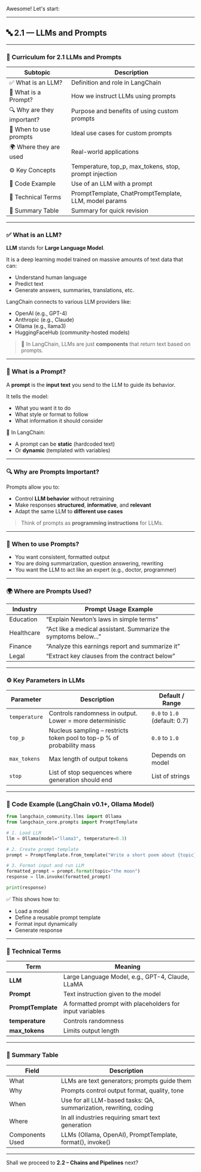 Awesome! Let's start:

---

## 🔤 2.1 — **LLMs and Prompts**

---

### 📘 Curriculum for 2.1 LLMs and Prompts

| Subtopic                     | Description                                                           |
|------------------------------|-----------------------------------------------------------------------|
| ✅ What is an LLM?           | Definition and role in LangChain                                      |
| 🧾 What is a Prompt?         | How we instruct LLMs using prompts                                    |
| 🔍 Why are they important?   | Purpose and benefits of using custom prompts                          |
| 📅 When to use prompts       | Ideal use cases for custom prompts                                   |
| 🌍 Where they are used       | Real-world applications                                               |
| ⚙️ Key Concepts              | Temperature, top_p, max_tokens, stop, prompt injection                |
| 🧪 Code Example              | Use of an LLM with a prompt                                           |
| 🧠 Technical Terms           | PromptTemplate, ChatPromptTemplate, LLM, model params                 |
| 📄 Summary Table             | Summary for quick revision                                            |

---

### ✅ What is an LLM?

**LLM** stands for **Large Language Model**.

It is a deep learning model trained on massive amounts of text data that can:
- Understand human language
- Predict text
- Generate answers, summaries, translations, etc.

LangChain connects to various LLM providers like:
- OpenAI (e.g., GPT-4)
- Anthropic (e.g., Claude)
- Ollama (e.g., llama3)
- HuggingFaceHub (community-hosted models)

> 🧠 In LangChain, LLMs are just **components** that return text based on prompts.

---

### 🧾 What is a Prompt?

A **prompt** is the **input text** you send to the LLM to guide its behavior.

It tells the model:
- What you want it to do
- What style or format to follow
- What information it should consider

🧠 In LangChain:
- A prompt can be **static** (hardcoded text)
- Or **dynamic** (templated with variables)

---

### 🔍 Why are Prompts Important?

Prompts allow you to:
- Control **LLM behavior** without retraining
- Make responses **structured**, **informative**, and **relevant**
- Adapt the same LLM to **different use cases**

> Think of prompts as **programming instructions** for LLMs.

---

### 📅 When to use Prompts?

- You want consistent, formatted output
- You are doing summarization, question answering, rewriting
- You want the LLM to act like an expert (e.g., doctor, programmer)

---

### 🌍 Where are Prompts Used?

| Industry     | Prompt Usage Example                                                   |
|--------------|-------------------------------------------------------------------------|
| Education    | “Explain Newton’s laws in simple terms”                                |
| Healthcare   | “Act like a medical assistant. Summarize the symptoms below…”          |
| Finance      | “Analyze this earnings report and summarize it”                        |
| Legal        | “Extract key clauses from the contract below”                          |

---

### ⚙️ Key Parameters in LLMs

| Parameter       | Description                                                                 | Default / Range      |
|------------------|-----------------------------------------------------------------------------|-----------------------|
| `temperature`    | Controls randomness in output. Lower = more deterministic                   | `0.0` to `1.0` (default: 0.7) |
| `top_p`          | Nucleus sampling – restricts token pool to top-p % of probability mass      | `0.0` to `1.0`        |
| `max_tokens`     | Max length of output tokens                                                  | Depends on model      |
| `stop`           | List of stop sequences where generation should end                          | List of strings       |

---

### 🧪 Code Example (LangChain v0.1+, Ollama Model)

```python
from langchain_community.llms import Ollama
from langchain_core.prompts import PromptTemplate

# 1. Load LLM
llm = Ollama(model="llama3", temperature=0.3)

# 2. Create prompt template
prompt = PromptTemplate.from_template("Write a short poem about {topic}")

# 3. Format input and run LLM
formatted_prompt = prompt.format(topic="the moon")
response = llm.invoke(formatted_prompt)

print(response)
```

✅ This shows how to:
- Load a model
- Define a reusable prompt template
- Format input dynamically
- Generate response

---

### 🧠 Technical Terms

| Term                | Meaning                                                              |
|---------------------|----------------------------------------------------------------------|
| **LLM**             | Large Language Model, e.g., GPT-4, Claude, LLaMA                     |
| **Prompt**          | Text instruction given to the model                                  |
| **PromptTemplate**  | A formatted prompt with placeholders for input variables             |
| **temperature**     | Controls randomness                                                   |
| **max_tokens**      | Limits output length                                                  |

---

### 📄 Summary Table

| Field             | Description                                                           |
|-------------------|-----------------------------------------------------------------------|
| What              | LLMs are text generators; prompts guide them                         |
| Why               | Prompts control output format, quality, tone                         |
| When              | Use for all LLM-based tasks: QA, summarization, rewriting, coding    |
| Where             | In all industries requiring smart text generation                    |
| Components Used   | LLMs (Ollama, OpenAI), PromptTemplate, format(), invoke()            |

---

Shall we proceed to **2.2 – Chains and Pipelines** next?